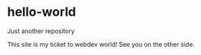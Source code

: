 # hello-world
Just another repository

This site is my ticket to webdev world!
See you on the other side.
